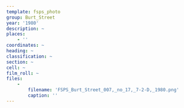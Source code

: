 ```yaml
---
template: fsps_photo
group: Burt_Street
year: '1980'
description: ~
places:
    - ''
coordinates: ~
heading: ~
classification: ~
section: ~
cell: ~
film_roll: ~
files:
    -
        filename: 'FSPS_Burt_Street_007,_no_17,_7-2-D,_1980.png'
        caption: ''
---
```

